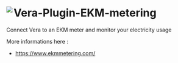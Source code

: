 # <img align="left" src="https://a-lurker.github.io/icons/EKM_50_50.png"> Vera-Plugin-EKM-metering

Connect Vera to an EKM meter and monitor your electricity usage

More informations here :
- https://www.ekmmetering.com/
